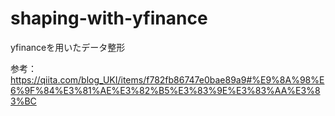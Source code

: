 # shaping-with-yfinance
yfinanceを用いたデータ整形

参考：https://qiita.com/blog_UKI/items/f782fb86747e0bae89a9#%E9%8A%98%E6%9F%84%E3%81%AE%E3%82%B5%E3%83%9E%E3%83%AA%E3%83%BC
